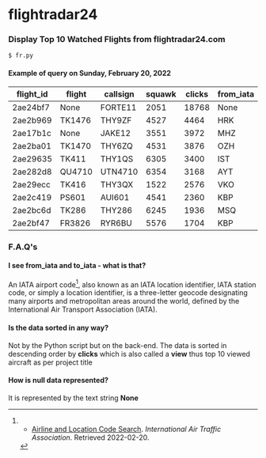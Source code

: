# flightradar24 #
### Display Top 10 Watched Flights from flightradar24.com
```
$ fr.py
```
#### Example of query on Sunday, February 20, 2022

| flight_id | flight | callsign | squawk | clicks | from_iata | from_city | to_iata | to_city |
| --------- | ------ | -------- | ------ | ------ | --------- | --------- | ------- | ------- |
2ae24bf7 | None | FORTE11 | 2051 | 18768 | None | None | None | None
2ae2b969 | TK1476 | THY9ZF | 4527 | 4464 | HRK | Kharkiv | IST | Istanbul
2ae17b1c | None | JAKE12 | 3551 | 3972 | MHZ | Mildenhall | None | None
2ae2ba01 | TK1470 | THY6ZQ | 4531 | 3876 | OZH | Zaporizhzhia | IST | Istanbul
2ae29635 | TK411 | THY1QS | 6305 | 3400 | IST | Istanbul | VKO | Moscow
2ae282d8 | QU4710 | UTN4710 | 6354 | 3168 | AYT | Antalya | KBP | Kyiv
2ae29ecc | TK416 | THY3QX | 1522 | 2576 | VKO | Moscow | IST | Istanbul
2ae2c419 | PS601 | AUI601 | 4541 | 2360 | KBP | Kyiv | GYD | Baku
2ae2bc6d | TK286 | THY286 | 6245 | 1936 | MSQ | Minsk | IST | Istanbul
2ae2bf47 | FR3826 | RYR6BU | 5576 | 1704 | KBP | Kyiv | NAP | Naples


### F.A.Q's
#### I see from_iata and to_iata - what is that?
An IATA airport code[^1], also known as an IATA location identifier, IATA station code, or simply a location identifier, is a three-letter geocode designating many airports and metropolitan areas around the world, defined by the International Air Transport Association (IATA).

#### Is the data sorted in any way?
Not by the Python script but on the back-end. The data is sorted in descending order by **clicks** which is also called a **view** thus top 10 viewed aircraft as per project title

#### How is null data represented?
It is represented by the text string **None**


[^1]: * [Airline and Location Code Search](https://www.iata.org/en/publications/directories/code-search/). _International Air Traffic Association_. Retrieved 2022-02-20.
